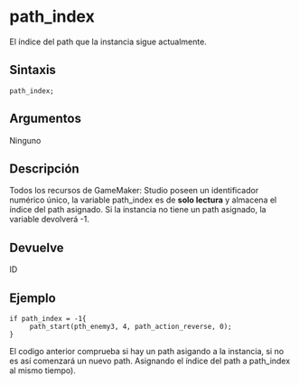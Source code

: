 # path_index

El índice del path que la instancia sigue actualmente.

## Sintaxis

  
```gml  
path_index;  
```  

## Argumentos

Ninguno

## Descripción

Todos los recursos de GameMaker: Studio poseen un identificador numérico único, la variable path_index es de **solo lectura** y almacena el índice del path asignado. Si la instancia no tiene un path asignado, la variable devolverá -1.

## Devuelve

ID

## Ejemplo

  
```gml  
if path_index = -1{  
     path_start(pth_enemy3, 4, path_action_reverse, 0);  
}  
```  
El codigo anterior comprueba si hay un path asigando a la instancia, si no es así comenzará un nuevo path. Asignando el índice del path a path_index al mismo tiempo).